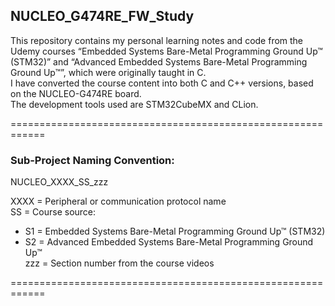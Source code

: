 ## NUCLEO_G474RE_FW_Study

This repository contains my personal learning notes and code from the Udemy courses “Embedded Systems Bare-Metal Programming Ground Up™ (STM32)” and “Advanced Embedded Systems Bare-Metal Programming Ground Up™”, which were originally taught in C.  
I have converted the course content into both C and C++ versions, based on the NUCLEO-G474RE board.  
The development tools used are STM32CubeMX and CLion.  

============================================================  

### Sub-Project Naming Convention:
NUCLEO_XXXX_SS_zzz  

XXXX = Peripheral or communication protocol name  
SS = Course source:  
 - S1 = Embedded Systems Bare-Metal Programming Ground Up™ (STM32)   
 - S2 = Advanced Embedded Systems Bare-Metal Programming Ground Up™  
zzz = Section number from the course videos

============================================================  

